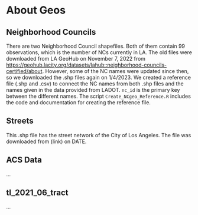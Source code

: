 # About Geos
## Neighborhood Councils
There are two Neighborhood Council shapefiles. Both of them contain 99 observations, which is the number of NCs currently in LA. The old files were downloaded from LA GeoHub on November 7, 2022 from https://geohub.lacity.org/datasets/lahub::neighborhood-councils-certified/about. However, some of the NC names were updated since then, so we downloaded the .shp files again on 1/4/2023. 
We created a reference file (.shp and .csv) to connect the NC names from both .shp files and the names given in the data provided from LADOT. `nc_id` is the primary key between the different names. The script `Create_NCgeo_Reference.R` includes the code and documentation for creating the reference file.

## Streets
This .shp file has the street network of the City of Los Angeles. The file was downloaded from (link) on DATE.

## ACS Data
...

## tl_2021_06_tract
...
